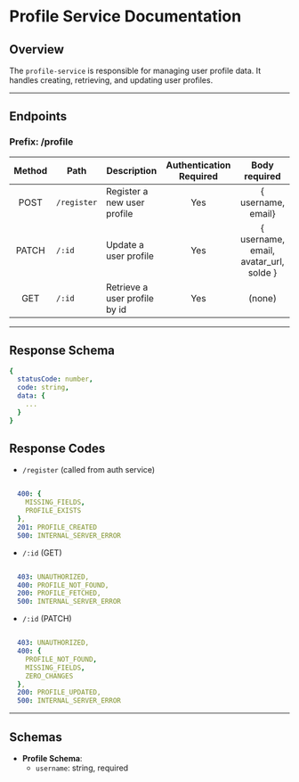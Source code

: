 # Profile Service Documentation

## Overview
The `profile-service` is responsible for managing user profile data. It handles creating, retrieving, and updating user profiles.

---

## Endpoints
### Prefix: /profile


| Method | Path         | Description                           | Authentication Required  | Body required                         |
| :----: | ------------ | ------------------------------------- | :----------------------: | :-----------------------------------: |
| POST   | `/register`  | Register a new user profile           | Yes                      | { username, email}                    |
| PATCH  | `/:id`       | Update a user profile                 | Yes                      | { username, email, avatar_url, solde }|
| GET    | `/:id`       | Retrieve a user profile by id         | Yes                      | (none)                                |

---

## Response Schema

```yaml
{
  statusCode: number,
  code: string,
  data: {
    ...
  }
}

```

## Response Codes

- `/register` (called from auth service)

```yaml

  400: {
    MISSING_FIELDS,
    PROFILE_EXISTS
  },
  201: PROFILE_CREATED
  500: INTERNAL_SERVER_ERROR

```

- `/:id` (GET)
```yaml

  403: UNAUTHORIZED,
  400: PROFILE_NOT_FOUND,
  200: PROFILE_FETCHED,
  500: INTERNAL_SERVER_ERROR

```

- `/:id` (PATCH)
```yaml

  403: UNAUTHORIZED,
  400: {
    PROFILE_NOT_FOUND,
    MISSING_FIELDS,
    ZERO_CHANGES
  },
  200: PROFILE_UPDATED,
  500: INTERNAL_SERVER_ERROR

```
---

## Schemas

- **Profile Schema**:
  - `username`: string, required



